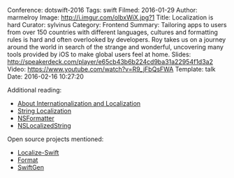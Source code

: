 Conference: dotswift-2016
Tags: swift
Filmed: 2016-01-29
Author: marmelroy
Image: http://i.imgur.com/olbxWiX.jpg?1
Title: Localization is hard
Curator: sylvinus
Category: Frontend
Summary: Tailoring apps to users from over 150 countries with different languages, cultures and formatting rules is hard and often overlooked by developers. Roy takes us on a journey around the world in search of the strange and wonderful, uncovering many tools provided by iOS to make global users feel at home.
Slides: http://speakerdeck.com/player/e65cb43b6b224cd9ba31a22954f1d3a2
Video: https://www.youtube.com/watch?v=R9_jFbQsFWA
Template: talk
Date: 2016-02-16 10:27:20


Additional reading:

 - [About Internationalization and Localization](https://developer.apple.com/library/prerelease/ios/documentation/MacOSX/Conceptual/BPInternational/Introduction/Introduction.html)
 - [String Localization](https://www.objc.io/issues/9-strings/string-localization/)
 - [NSFormatter](http://nshipster.com/nsformatter/)
 - [NSLocalized​String](http://nshipster.com/nslocalizedstring/)


Open source projects mentioned:

 - [Localize-Swift](https://github.com/marmelroy/Localize-Swift)
 - [Format](https://github.com/marmelroy/Format)
 - [SwiftGen](https://github.com/AliSoftware/SwiftGen)
